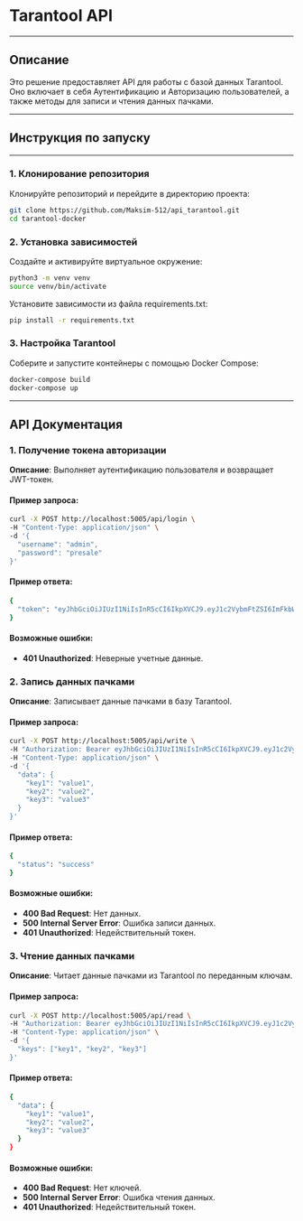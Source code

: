 # Tarantool API
___
## Описание
Это решение предоставляет API для работы с базой данных Tarantool. Оно включает в себя Аутентификацию и Авторизацию пользователей, а также методы для записи и чтения данных пачками.

___
## Инструкция по запуску
___
### 1. Клонирование репозитория
Клонируйте репозиторий и перейдите в директорию проекта:
```bash
git clone https://github.com/Maksim-512/api_tarantool.git
cd tarantool-docker
```

### 2. Установка зависимостей
Создайте и активируйте виртуальное окружение:
```bash
python3 -m venv venv
source venv/bin/activate
```
Установите зависимости из файла requirements.txt:
```bash
pip install -r requirements.txt
```

### 3. Настройка Tarantool
Соберите и запустите контейнеры с помощью Docker Compose:
```bash
docker-compose build
docker-compose up
```

___
## API Документация
### 1. Получение токена авторизации
**Описание**: Выполняет аутентификацию пользователя и возвращает JWT-токен.
#### Пример запроса:
```bash
curl -X POST http://localhost:5005/api/login \
-H "Content-Type: application/json" \
-d '{
  "username": "admin",
  "password": "presale"
}'
```

#### Пример ответа:
```bash
{
  "token": "eyJhbGciOiJIUzI1NiIsInR5cCI6IkpXVCJ9.eyJ1c2VybmFtZSI6ImFkbWluIn0.I-TirsYlzT61pa7ORgE0DVlyyaV2nR9xpj067nnDghg"
}
```

#### Возможные ошибки:
+ **401 Unauthorized**: Неверные учетные данные.

### 2. Запись данных пачками
**Описание**: Записывает данные пачками в базу Tarantool.
#### Пример запроса:
```bash
curl -X POST http://localhost:5005/api/write \
-H "Authorization: Bearer eyJhbGciOiJIUzI1NiIsInR5cCI6IkpXVCJ9.eyJ1c2VybmFtZSI6ImFkbWluIn0.I-TirsYlzT61pa7ORgE0DVlyyaV2nR9xpj067nnDghg" \
-H "Content-Type: application/json" \
-d '{
  "data": {
    "key1": "value1",
    "key2": "value2",
    "key3": "value3"
  }
}'
```

#### Пример ответа:
```bash
{
  "status": "success"
}
```

#### Возможные ошибки:
+ **400 Bad Request**: Нет данных.
+ **500 Internal Server Error**: Ошибка записи данных.
+ **401 Unauthorized**: Недействительный токен.

### 3. Чтение данных пачками
**Описание**: Читает данные пачками из Tarantool по переданным ключам.
#### Пример запроса:
```bash
curl -X POST http://localhost:5005/api/read \
-H "Authorization: Bearer eyJhbGciOiJIUzI1NiIsInR5cCI6IkpXVCJ9.eyJ1c2VybmFtZSI6ImFkbWluIn0.I-TirsYlzT61pa7ORgE0DVlyyaV2nR9xpj067nnDghg" \
-H "Content-Type: application/json" \
-d '{
  "keys": ["key1", "key2", "key3"]
}'
```

#### Пример ответа:
```bash
{
  "data": {
    "key1": "value1",
    "key2": "value2",
    "key3": "value3"
  }
}
```

#### Возможные ошибки:
+ **400 Bad Request**: Нет ключей.
+ **500 Internal Server Error**: Ошибка чтения данных.
+ **401 Unauthorized**: Недействительный токен.
